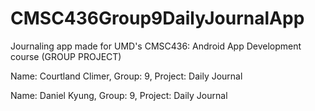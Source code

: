 # CMSC436Group9DailyJournalApp
Journaling app made for UMD's CMSC436: Android App Development course (GROUP PROJECT)

Name: Courtland Climer, Group: 9, Project: Daily Journal

Name: Daniel Kyung, Group: 9, Project: Daily Journal
